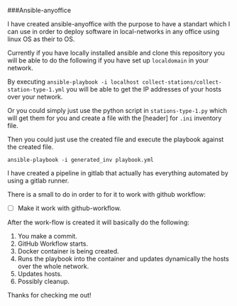 ###Ansible-anyoffice

I have created ansible-anyoffice with the purpose to have a standart which I can use in order to deploy software in local-networks in any office using linux OS as their to OS.

Currently if you have locally installed ansible and clone this repository you will be able to do the following if you have set up `localdomain` in your network. 

By executing `ansible-playbook -i localhost collect-stations/collect-station-type-1.yml` you will be able to get the IP addresses of your hosts over your network.

Or you could simply just use the python script in `stations-type-1.py` which will get them for you and create a file with the [header] for `.ini` inventory file.

Then you could just use the created file and execute the playbook against the created file.

`ansible-playbook -i generated_inv playbook.yml` 

I have created a pipeline in gitlab that actually has everything automated by using a gitlab runner.

There is a small to do in order to for it to work with github workflow:

- [ ] Make it work with github-workflow.

After the work-flow is created it will basically do the following:

1. You make a commit.
2. GitHub Workflow starts.
3. Docker container is being created.
4. Runs the playbook into the container and updates dynamically the hosts over the whole network.
5. Updates hosts.
6. Possibly cleanup.

Thanks for checking me out!
